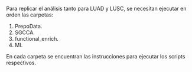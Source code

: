 Para replicar el análisis tanto para LUAD y LUSC, se necesitan ejecutar en orden las carpetas:

1. PrepoData.
2. SGCCA.
3. functional_enrich.
4. MI.

En cada carpeta se encuentran las instrucciones para ejecutar los scripts respectivos.
